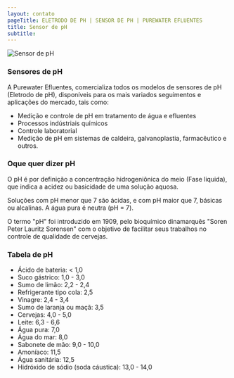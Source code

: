 ```yaml
---
layout: contato
pageTitle: ELETRODO DE PH | SENSOR DE PH | PUREWATER EFLUENTES
title: Sensor de pH
subtitle: 
---
```


<img class="img-responsive center" style="max-width: 70%;" src="../../website/images/Eletrodo de ph purewater.jpg" alt="Sensor de pH">

### **Sensores de pH**

A Purewater Efluentes, comercializa todos os modelos de sensores de pH (Eletrodo de pH), disponíveis para os mais variados seguimentos e aplicações do mercado, tais como:

- Medição e controle de pH em tratamento de água e efluentes
- Processos indústriais químicos
- Controle laboratorial
- Medição de pH em sistemas de caldeira, galvanoplastia, farmacêutico e outros.

### **Oque quer dizer pH**

O pH é por definição a concentração hidrogeniônica do meio (Fase liquida), que indica a acidez ou basicidade de uma solução aquosa. 

Soluções com pH menor que 7 são ácidas, e com pH maior que 7, básicas ou alcalinas. A água pura é neutra (pH = 7).

O termo "pH" foi introduzido em 1909, pelo bioquímico dinamarquês "Soren Peter Lauritz Sorensen" com o objetivo de facilitar seus trabalhos no controle de qualidade de cervejas.

>
### **Tabela de pH**

* Ácido de bateria: < 1,0
* Suco gástrico: 1,0 - 3,0
* Sumo de limão: 2,2 - 2,4
* Refrigerante tipo cola: 2,5
* Vinagre: 2,4 - 3,4
* Sumo de laranja ou maçã: 3,5
* Cervejas: 4,0 - 5,0
* Leite: 6,3 - 6,6
* Água pura: 7,0
* Água do mar: 8,0
* Sabonete de mão: 9,0 - 10,0
* Amoníaco: 11,5
* Água sanitária: 12,5
* Hidróxido de sódio (soda cáustica): 13,0 - 14,0


